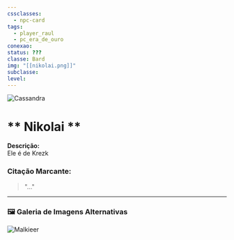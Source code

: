```yaml
---
cssclasses:
  - npc-card
tags:
  - player_raul
  - pc_era_de_ouro
conexao: 
status: ???
classe: Bard
img: "[[nikolai.png]]"
subclasse: 
level:
---
```


<img src=".png" alt="Cassandra" />

# ** Nikolai **
**Descrição:**  
Ele é de Krezk

### **Citação Marcante:**  
> "..."


---

### 🖼️ **Galeria de Imagens Alternativas**

<div class="npc-gallery">
    <img src="nikolai.png" alt="Malkieer" />
</div>


